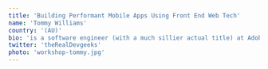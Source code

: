 ```yaml
---
title: 'Building Performant Mobile Apps Using Front End Web Tech'
name: 'Tommy Williams'
country: '(AU)'
bio: 'is a software engineer (with a much sillier actual title) at Adobe on the PhoneGap team who enjoys talking in the third person, vegan food, beer, attempts at humour, and trying to sound humble through self-deprecation. He has a passion for busting the myths surrounding building native mobile apps using HTML, CSS, and JavaScript using Apache Cordova.'
twitter: 'theRealDevgeeks'
photo: 'workshop-tommy.jpg'
---
```






